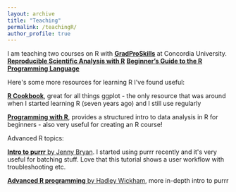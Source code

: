 ```yaml
---
layout: archive
title: "Teaching"
permalink: /teachingR/
author_profile: true
---
```


 I am teaching two courses on R with [**GradProSkills**](https://www.concordia.ca/students/gradproskills.html) at Concordia University.
[**Reproducible Scientific Analysis with R**](https://www.concordia.ca/students/gradproskills/workshops/details.html?subject_area=GPDI&catalog_number=517)
[**Beginner’s Guide to the R Programming Language**](https://www.concordia.ca/students/gradproskills/workshops/details.html?subject_area=GPDI&catalog_number=515)

Here's some more resources for learning R I've found useful:

[**R Cookbook**](http://www.cookbook-r.com/Graphs/), great for all things ggplot - the only resource that was around when I started learning R (seven years ago) and I still use regularly


[**Programming with R**](https://swcarpentry.github.io/r-novice-inflammation/), provides a structured intro to data analysis in R for beginners - also very useful for creating an R course!




Advanced R topics:

[**Intro to purrr** by Jenny Bryan](https://jennybc.github.io/purrr-tutorial/). I started using purrr recently and it's very useful for batching stuff. Love that this tutorial shows a user workflow with troubleshooting etc.


[**Advanced R programming** by Hadley Wickham](https://adv-r.hadley.nz/), more in-depth intro to purrr

